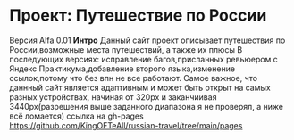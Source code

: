 # Проект: Путешествие по России
Версия Alfa 0.01
**Интро**
Данный сайт проект описывает путешествия по России,возможные места путешествий, а также их плюсы
В последующих версиях: исправление багов,присланных ревьюером с Яндекс Практикума,добавление второго языка,изменение ссылок,потому что без впн не все работают.
Самое важное, что даннный сайт является адаптивным и может быть открыт на самых разных устройствах, начиная от 320px и заканчиивая 3440px(разрешения выше заданного диапазона я не проверял, а ниже всё ломается)
ссылка на gh-pages https://github.com/KingOFTeAll/russian-travel/tree/main/pages

